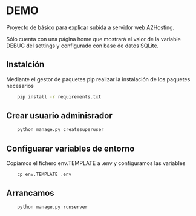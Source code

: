 

# DEMO

Proyecto de básico para explicar subida a servidor web A2Hosting.

Sólo cuenta con una página home que mostrará el valor de la variable DEBUG del settings y configurado con base de datos SQLite.


## Instalción

Mediante el gestor de paquetes pip realizar la instalación de los paquetes necesarios

```bash
    pip install -r requirements.txt
```

## Crear usuario adminisrador

```bash
    python manage.py createsuperuser
```

## Configuarar variables de entorno


Copiamos el fichero env.TEMPLATE a .env y configuramos las variables

```
    cp env.TEMPLATE .env
```


## Arrancamos

```bash
    python manage.py runserver
```









